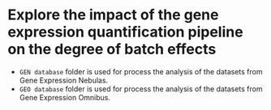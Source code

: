 # Explore the impact of the gene expression quantification pipeline on the degree of batch effects
- `GEN database` folder is used for process the analysis of the datasets from Gene Expression Nebulas.
- `GEO database` folder is used for process the analysis of the datasets from Gene Expression Omnibus.
